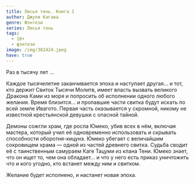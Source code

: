 ```yaml
---
title: Лисья тень. Книга 1
author: Джули Кагава
genre: Фэнтези
series: Лисья тень
tags:
  - 18+
  - фэнтези
image: /img/302424.jpeg
have: true
---
```

Раз в тысячу лет ...

Каждое тысячелетие заканчивается эпоха и наступает другая... и тот, кто держит Свиток Тысячи Молитв, имеет власть вызвать великого Дракона Ками из моря и попросить об исполнении одного любого желания. Время близится... и пропавшие части свитка будут искать по всей земле Ивагото. Первая часть оказывается у скромной, никому не известной крестьянской девушки с опасной тайной.

Демоны сожгли храм, где росла Юмеко, убив всех в нём, включая мастера, который учил её одновременно использовать и скрывать способности оборотня-кицунэ. Юмеко убегает с величайшим сокровищем храма — одной из частей древнего свитка. Судьба сводит её с таинственным самураем Каге Тацуми из клана Тени. Юмеко знает, что он ищет то, чем она обладает... и что у него есть приказ уничтожить что и кого угодно, кто встанет между ним и свитком.

Желание будет исполнено, и настанет новая эпоха.
